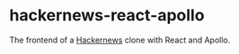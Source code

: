 # hackernews-react-apollo

The frontend of a [Hackernews][] clone with React and Apollo.

[Hackernews]: https://news.ycombinator.com
